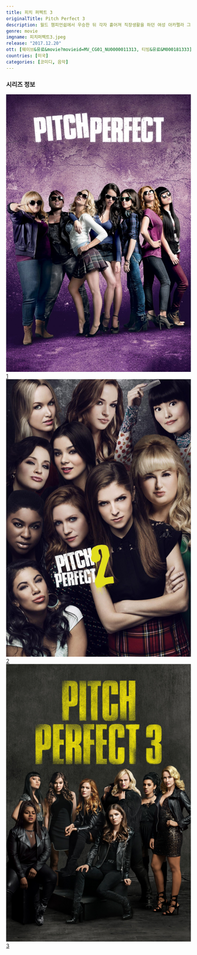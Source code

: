 ```yaml
---
title: 피치 퍼펙트 3
originalTitle: Pitch Perfect 3
description: 월드 챔피언쉽에서 우승한 뒤 각자 흩어져 직장생활을 하던 여성 아카펠라 그룹 벨라스 멤버들이 다시 모여 공연을 하게 되면서 벌어지는 이야기
genre: movie
imgname: 피치퍼펙트3.jpeg
release: "2017.12.20"
ott: [웨이브&유료&movie?movieid=MV_CG01_NU0000011313, 티빙&유료&M000181333]
countries: [미국]
categories: [코미디, 음악]
---
```


### 시리즈 정보

<div class="season-list">
<div class="item">
<a href="/movie/피치퍼펙트" >
<img src="/poster/피치퍼펙트.jpeg" alt="피치퍼펙트 포스터 ">
 1</a>
</div>

<div class="item">
<a href="/movie/피치퍼펙트2" >
<img src="/poster/피치퍼펙트2.jpeg" alt="피치퍼펙트2 포스터 ">
2</a>
</div>

<div class="item">
<a href="/movie/피치퍼펙트3" >
<img src="/poster/피치퍼펙트3.jpeg" alt="피치퍼펙트3 포스터 ">
3</a>
</div>
</div>
